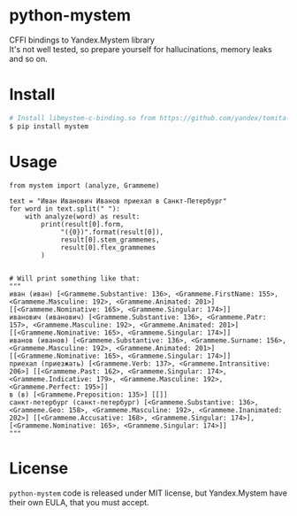 # python-mystem
CFFI bindings to Yandex.Mystem library  
It's not well tested, so prepare yourself for hallucinations, memory leaks and so on.

# Install

```bash
# Install libmystem-c-binding.so from https://github.com/yandex/tomita-parser/releases/tag/v1.0
$ pip install mystem
```

# Usage
```
from mystem import (analyze, Grammeme)

text = "Иван Иванович Иванов приехал в Санкт-Петербург"
for word in text.split(" "):
    with analyze(word) as result:
        print(result[0].form, 
             "({0})".format(result[0]),
             result[0].stem_grammemes, 
             result[0].flex_grammemes
        )


# Will print something like that:
"""
иван (иван) [<Grammeme.Substantive: 136>, <Grammeme.FirstName: 155>, <Grammeme.Masculine: 192>, <Grammeme.Animated: 201>] [[<Grammeme.Nominative: 165>, <Grammeme.Singular: 174>]]
иванович (иванович) [<Grammeme.Substantive: 136>, <Grammeme.Patr: 157>, <Grammeme.Masculine: 192>, <Grammeme.Animated: 201>] [[<Grammeme.Nominative: 165>, <Grammeme.Singular: 174>]]
иванов (иванов) [<Grammeme.Substantive: 136>, <Grammeme.Surname: 156>, <Grammeme.Masculine: 192>, <Grammeme.Animated: 201>] [[<Grammeme.Nominative: 165>, <Grammeme.Singular: 174>]]
приехал (приезжать) [<Grammeme.Verb: 137>, <Grammeme.Intransitive: 206>] [[<Grammeme.Past: 162>, <Grammeme.Singular: 174>, <Grammeme.Indicative: 179>, <Grammeme.Masculine: 192>, <Grammeme.Perfect: 195>]]
в (в) [<Grammeme.Preposition: 135>] [[]]
санкт-петербург (санкт-петербург) [<Grammeme.Substantive: 136>, <Grammeme.Geo: 158>, <Grammeme.Masculine: 192>, <Grammeme.Inanimated: 202>] [[<Grammeme.Accusative: 168>, <Grammeme.Singular: 174>], [<Grammeme.Nominative: 165>, <Grammeme.Singular: 174>]]
"""

```

# License
`python-mystem` code is released under MIT license, but Yandex.Mystem have their own EULA, that you must accept.
